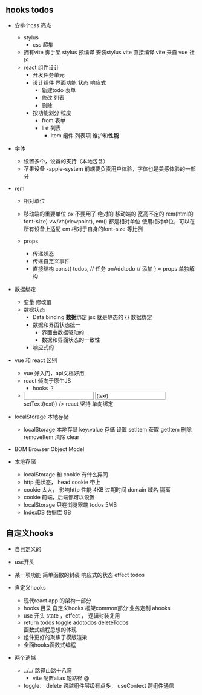 ## hooks todos 

- 安排个css 亮点
  - stylus 
      - css 超集
  - 拥有vite 脚手架
       stylus 预编译 安装stylus vite 直接编译
       vite 来自 vue 社区
  - react 组件设计
       - 开发任务单元
       - 设计组件
          界面功能 状态 响应式
          - 新建todo 表单
          - 修改 列表
          - 删除
       - 按功能划分 粒度
            - from 表单
            - list 列表
                - item 组件 列表项 维护和**性能**

- 字体 
   - 设置多个，设备的支持（本地包含）
   - 苹果设备 -apple-system  前端要负责用户体验，字体也是美感体验的一部分
- rem
    - 相对单位
    - 移动端的重要单位 px 不要用了  绝对的 
       移动端的 宽高不定的 rem(html的font-size) vw/vh(viewpoint), em()  都是相对单位 
       使用相对单位，可以在所有设备上适配
       em 相对于自身的font-size 等比例

   - props 
      - 传递状态
      - 传递自定义事件
      - 直接结构
         const{
            todos, // 任务
            onAddtodo // 添加
         } = props 单独解构

- 数据绑定
   - 变量 修改值
   - 数据状态 
      - Data binding **数据**绑定 jsx 就是静态的
      {} 数据绑定 
      - 数据和界面状态统一
         - 界面由数据驱动的
         - 数据和界面状态的一致性
      - 响应式的 

- vue 和 react 区别
   - vue 好入门，api文档好用
   - react 倾向于原生JS 
      - hooks ？ 
   - <input v-model="text" />
     <input value = {text} onChange = {e => setText(text)} />
     react 坚持 单向绑定 
     
- localStorage 本地存储
   - localStorage 本地存储
    key:value 存储
    设置 setItem
    获取 getItem
    删除 removeItem
    清除 clear
- BOM Browser Object Model 

- 本地存储
   - localStorage 和 cookie 有什么异同
   - http 无状态， head cookie 带上
   - cookie 太大， 影响http 性能 4KB
      过期时间
      domain 域名 隔离
   - cookie 前端，后端都可以设置
   - localStorage 只在浏览器端
      todos 
      5MB 
   - IndexDB 数据库 GB 

## 自定义hooks
   - 自己定义的
   - use开头
   - 某一项功能
      简单函数的封装
      响应式的状态
      effect
      todos

- 自定义hooks 
   - 现代react app 的架构一部分
   - hooks 目录
      自定义hooks 
      框架common部分
      业务定制 ahooks
   - use 开头
      state ，effect ， 逻辑封装复用
   - return 
      todos
      toggle
      addtodos
      deleteTodos  
      函数式编程思想的体现
   - 组件更好的聚焦于模版渲染
   - 全面hooks函数式编程

- 两个遗憾 
   - ../../ 路径山路十八弯
       - vite 配置alias 短路径 @
   - toggle、 delete 跨越组件层级有点多， useContext 跨组件通信